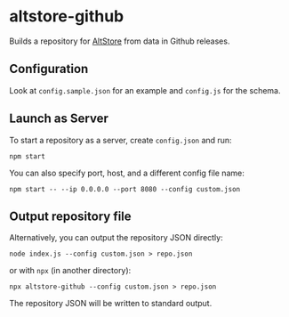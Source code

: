 altstore-github
===============
Builds a repository for [AltStore][1] from data in Github releases.

## Configuration

Look at `config.sample.json` for an example and `config.js` for the schema.

## Launch as Server

To start a repository as a server, create `config.json` and run:
```
npm start
```

You can also specify port, host, and a different config file name:
```
npm start -- --ip 0.0.0.0 --port 8080 --config custom.json
```

## Output repository file

Alternatively, you can output the repository JSON directly:
```
node index.js --config custom.json > repo.json
```
or with `npx` (in another directory):
```
npx altstore-github --config custom.json > repo.json
```

The repository JSON will be written to standard output.

[1]: https://altstore.io